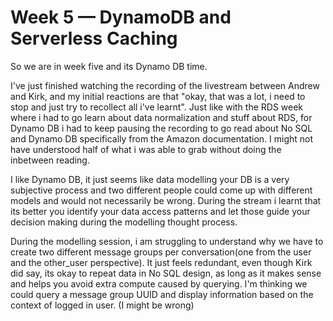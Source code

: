 # Week 5 — DynamoDB and Serverless Caching

So we are in week five and its Dynamo DB time.

I've just finished watching the recording of the livestream between Andrew and Kirk, and my initial reactions are that "okay, that was a lot, i need to stop and just try to recollect all i've learnt". Just like with the RDS week where i had to go learn about data normalization and stuff about RDS, for Dynamo DB i had to keep pausing the recording to go read about No SQL and Dynamo DB specifically from the Amazon documentation. I might not have understood half of what i was able to grab without doing the inbetween reading.

I like Dynamo DB, it just seems like data modelling your DB is a very subjective process and two different people could come up with different models and would not necessarily be wrong. During the stream i learnt that its better you identify your data access patterns and let those guide your decision making during the modelling thought process.

During the modelling session, i am struggling to understand why we have to create two different message groups per conversation(one from the user and the other_user perspective). It just feels redundant, even though Kirk did say, its okay to repeat data in No SQL design, as long as it makes sense and helps you avoid extra compute caused by querying. I'm thinking we could query a message group UUID and display information based on the context of logged in user. (I might be wrong) 









